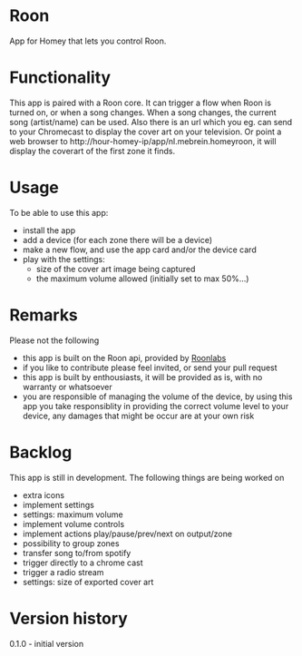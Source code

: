 # Roon
App for Homey that lets you control Roon.

# Functionality
This app is paired with a Roon core. It can trigger a flow when Roon is turned on,
or when a song changes. When a song changes, the current song (artist/name) can be used.
Also there is an url which you eg. can send to your Chromecast to display the cover art on your television.
Or point a web browser to http://hour-homey-ip/app/nl.mebrein.homeyroon, it will display the coverart of the
first zone it finds.

# Usage
To be able to use this app:
- install the app
- add a device (for each zone there will be a device)
- make a new flow, and use the app card and/or the device card
- play with the settings:
    - size of the cover art image being captured
    - the maximum volume allowed (initially set to max 50%...)

# Remarks
Please not the following
- this app is built on the Roon api, provided by [Roonlabs](https://github.com/RoonLabs/node-roon-api)
- if you like to contribute please feel invited, or send your pull request
- this app is built by enthousiasts, it will be provided as is, with no warranty or whatsoever
- you are responsible of managing the volume of the device, by using this app you take responsiblity
  in providing the correct volume level to your device, any damages that might be occur are at your
  own risk

# Backlog
This app is still in development. The following things are being worked on
- extra icons
- implement settings
- settings: maximum volume
- implement volume controls
- implement actions play/pause/prev/next on output/zone
- possibility to group zones
- transfer song to/from spotify
- trigger directly to a chrome cast
- trigger a radio stream
- settings: size of exported cover art

# Version history
0.1.0 - initial version
